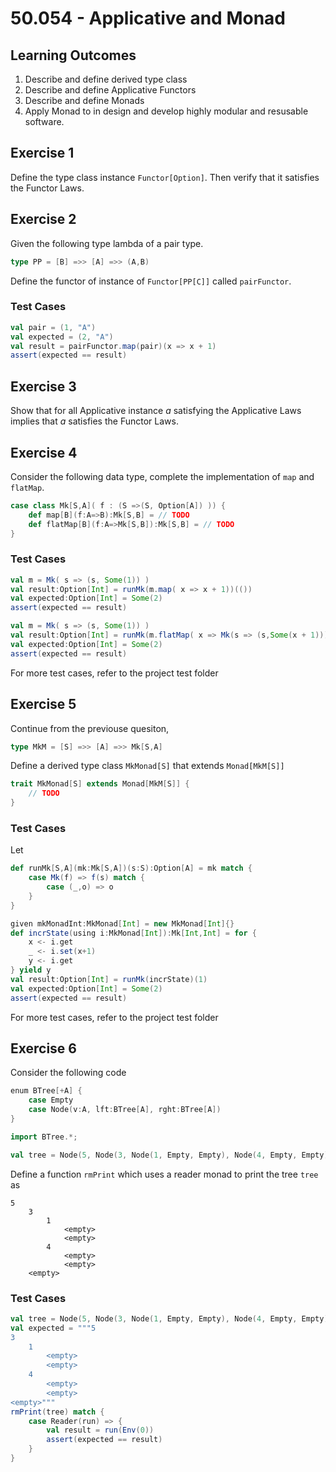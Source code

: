 # 50.054 - Applicative and Monad


## Learning Outcomes



1. Describe and define derived type class
2. Describe and define Applicative Functors
3. Describe and define Monads
4. Apply Monad to in design and develop highly modular and resusable software.


## Exercise 1 


Define the type class instance `Functor[Option]`. Then verify that it satisfies the Functor Laws.




## Exercise 2

Given the following type lambda of a pair type.
```scala
type PP = [B] =>> [A] =>> (A,B)
```

Define the functor of instance of `Functor[PP[C]]` called `pairFunctor`.


### Test Cases

```scala
val pair = (1, "A")
val expected = (2, "A")
val result = pairFunctor.map(pair)(x => x + 1)
assert(expected == result)
```


## Exercise 3

Show that for all Applicative instance $a$ satisfying the Applicative Laws implies that $a$ satisfies the Functor Laws.


## Exercise 4

Consider the following data type, complete the implementation of `map` and `flatMap`.

```scala
case class Mk[S,A]( f : (S =>(S, Option[A]) )) {
    def map[B](f:A=>B):Mk[S,B] = // TODO
    def flatMap[B](f:A=>Mk[S,B]):Mk[S,B] = // TODO
}
```

### Test Cases

```scala
val m = Mk( s => (s, Some(1)) )
val result:Option[Int] = runMk(m.map( x => x + 1))(()) 
val expected:Option[Int] = Some(2)
assert(expected == result)
```

```scala
val m = Mk( s => (s, Some(1)) )
val result:Option[Int] = runMk(m.flatMap( x => Mk(s => (s,Some(x + 1)))))(())
val expected:Option[Int] = Some(2)
assert(expected == result)
```

For more test cases, refer to the project test folder

## Exercise 5

Continue from the previouse quesiton, 

```scala
type MkM = [S] =>> [A] =>> Mk[S,A]
```

Define a derived type class `MkMonad[S]` that extends `Monad[MkM[S]]`

```scala
trait MkMonad[S] extends Monad[MkM[S]] {
    // TODO
}
```

### Test Cases

Let 
```scala
def runMk[S,A](mk:Mk[S,A])(s:S):Option[A] = mk match {
    case Mk(f) => f(s) match {
        case (_,o) => o
    }
}
```

```scala
given mkMonadInt:MkMonad[Int] = new MkMonad[Int]{} 
def incrState(using i:MkMonad[Int]):Mk[Int,Int] = for {
    x <- i.get
    _ <- i.set(x+1)
    y <- i.get
} yield y
val result:Option[Int] = runMk(incrState)(1)
val expected:Option[Int] = Some(2)
assert(expected == result)
```

For more test cases, refer to the project test folder

## Exercise 6



Consider the following code

```scala
enum BTree[+A] {
    case Empty
    case Node(v:A, lft:BTree[A], rght:BTree[A])
}

import BTree.*;

val tree = Node(5, Node(3, Node(1, Empty, Empty), Node(4, Empty, Empty)), Empty)

```
Define a function `rmPrint` which uses a reader monad to print the tree `tree` as

```
5
    3
        1
            <empty>
            <empty>
        4
            <empty>
            <empty>
    <empty>
```

### Test Cases


```scala
val tree = Node(5, Node(3, Node(1, Empty, Empty), Node(4, Empty, Empty)), Empty)
val expected = """5
3
    1
        <empty>
        <empty>
    4
        <empty>
        <empty>
<empty>"""
rmPrint(tree) match {
    case Reader(run) => { 
        val result = run(Env(0))
        assert(expected == result)
    }
}   
```